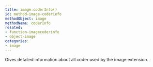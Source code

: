 ```yaml
---
title: image.coderInfo()
id: method-image-coderinfo
methodObject: image
methodName: coderInfo
related:
- function-imagecoderinfo
- object-image
categories:
- image
---
```


Gives detailed information about all coder used by the image extension.